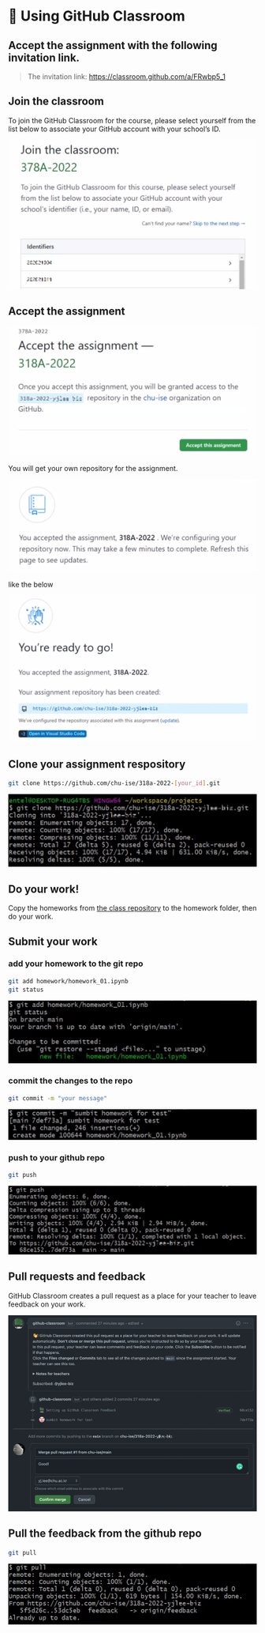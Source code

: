 # :wave: Using GitHub Classroom

## Accept the assignment with the following invitation link.

> The invitation link: https://classroom.github.com/a/FRwbp5_1

## Join the classroom

To join the GitHub Classroom for the course, please select yourself from the list below to associate your GitHub account with your school’s ID.

![](figs/1.png)

## Accept the assignment

![](figs/2.png)

You will get your own repository for the assignment.

![](figs/3.png)

like the below

![](figs/4.png)

## Clone your assignment respository

```bash
git clone https://github.com/chu-ise/318a-2022-[your_id].git
```

![](figs/5.png)

## Do your work!

Copy the homeworks from [the class repository](https://github.com/chu-ise/378A-2022/tree/main/homework) to the homework folder, then do your work.

## Submit your work

### add your homework to the git repo

```sh
git add homework/homework_01.ipynb
git status
```

![](figs/6.png)

### commit the changes to the repo

```sh
git commit -m "your message"
```

![](figs/7.png)

### push to your github repo

```sh
git push
```

![](figs/8.png)

## Pull requests and feedback

GitHub Classroom creates a pull request as a place for your teacher to leave feedback on your work.

![](figs/9.png)

## Pull the feedback from the github repo

```sh
git pull
```

![](figs/10.png)
